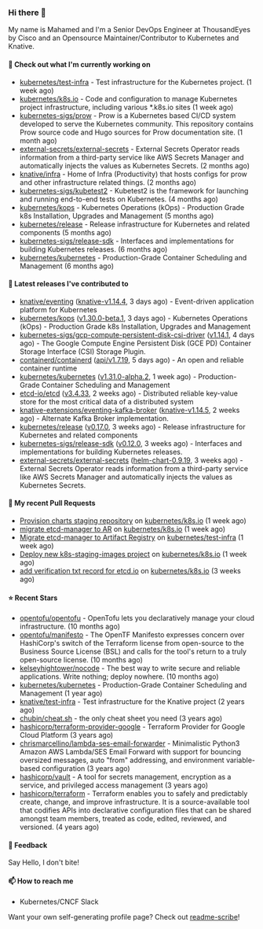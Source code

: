 ### Hi there 👋

My name is Mahamed and I'm a Senior DevOps Engineer at ThousandEyes by Cisco and an Opensource Maintainer/Contributor to Kubernetes and Knative.

#### 👷 Check out what I'm currently working on

- [kubernetes/test-infra](https://github.com/kubernetes/test-infra) - Test infrastructure for the Kubernetes project. (1 week ago)
- [kubernetes/k8s.io](https://github.com/kubernetes/k8s.io) - Code and configuration to manage Kubernetes project infrastructure, including various *.k8s.io sites (1 week ago)
- [kubernetes-sigs/prow](https://github.com/kubernetes-sigs/prow) - Prow is a Kubernetes based CI/CD system developed to serve the Kubernetes community. This repository contains Prow source code and Hugo sources for Prow documentation site.  (1 month ago)
- [external-secrets/external-secrets](https://github.com/external-secrets/external-secrets) - External Secrets Operator reads information from a third-party service like AWS Secrets Manager and automatically injects the values as Kubernetes Secrets. (2 months ago)
- [knative/infra](https://github.com/knative/infra) - Home of Infra (Productivity) that hosts configs for prow and other infrastructure related things. (2 months ago)
- [kubernetes-sigs/kubetest2](https://github.com/kubernetes-sigs/kubetest2) - Kubetest2 is the framework for launching and running end-to-end tests on Kubernetes. (4 months ago)
- [kubernetes/kops](https://github.com/kubernetes/kops) - Kubernetes Operations (kOps) - Production Grade k8s Installation, Upgrades and Management (5 months ago)
- [kubernetes/release](https://github.com/kubernetes/release) - Release infrastructure for Kubernetes and related components (5 months ago)
- [kubernetes-sigs/release-sdk](https://github.com/kubernetes-sigs/release-sdk) - Interfaces and implementations for building Kubernetes releases. (6 months ago)
- [kubernetes/kubernetes](https://github.com/kubernetes/kubernetes) - Production-Grade Container Scheduling and Management (6 months ago)

#### 🔭 Latest releases I've contributed to

- [knative/eventing](https://github.com/knative/eventing) ([knative-v1.14.4](https://github.com/knative/eventing/releases/tag/knative-v1.14.4), 3 days ago) - Event-driven application platform for Kubernetes
- [kubernetes/kops](https://github.com/kubernetes/kops) ([v1.30.0-beta.1](https://github.com/kubernetes/kops/releases/tag/v1.30.0-beta.1), 3 days ago) - Kubernetes Operations (kOps) - Production Grade k8s Installation, Upgrades and Management
- [kubernetes-sigs/gcp-compute-persistent-disk-csi-driver](https://github.com/kubernetes-sigs/gcp-compute-persistent-disk-csi-driver) ([v1.14.1](https://github.com/kubernetes-sigs/gcp-compute-persistent-disk-csi-driver/releases/tag/v1.14.1), 4 days ago) - The Google Compute Engine Persistent Disk (GCE PD) Container Storage Interface (CSI) Storage Plugin.
- [containerd/containerd](https://github.com/containerd/containerd) ([api/v1.7.19](https://github.com/containerd/containerd/releases/tag/api/v1.7.19), 5 days ago) - An open and reliable container runtime
- [kubernetes/kubernetes](https://github.com/kubernetes/kubernetes) ([v1.31.0-alpha.2](https://github.com/kubernetes/kubernetes/releases/tag/v1.31.0-alpha.2), 1 week ago) - Production-Grade Container Scheduling and Management
- [etcd-io/etcd](https://github.com/etcd-io/etcd) ([v3.4.33](https://github.com/etcd-io/etcd/releases/tag/v3.4.33), 2 weeks ago) - Distributed reliable key-value store for the most critical data of a distributed system
- [knative-extensions/eventing-kafka-broker](https://github.com/knative-extensions/eventing-kafka-broker) ([knative-v1.14.5](https://github.com/knative-extensions/eventing-kafka-broker/releases/tag/knative-v1.14.5), 2 weeks ago) - Alternate Kafka Broker implementation.
- [kubernetes/release](https://github.com/kubernetes/release) ([v0.17.0](https://github.com/kubernetes/release/releases/tag/v0.17.0), 3 weeks ago) - Release infrastructure for Kubernetes and related components
- [kubernetes-sigs/release-sdk](https://github.com/kubernetes-sigs/release-sdk) ([v0.12.0](https://github.com/kubernetes-sigs/release-sdk/releases/tag/v0.12.0), 3 weeks ago) - Interfaces and implementations for building Kubernetes releases.
- [external-secrets/external-secrets](https://github.com/external-secrets/external-secrets) ([helm-chart-0.9.19](https://github.com/external-secrets/external-secrets/releases/tag/helm-chart-0.9.19), 3 weeks ago) - External Secrets Operator reads information from a third-party service like AWS Secrets Manager and automatically injects the values as Kubernetes Secrets.

#### 🔨 My recent Pull Requests

- [Provision charts staging repository](https://github.com/kubernetes/k8s.io/pull/6910) on [kubernetes/k8s.io](https://github.com/kubernetes/k8s.io) (1 week ago)
- [migrate etcd-manager to AR](https://github.com/kubernetes/k8s.io/pull/6906) on [kubernetes/k8s.io](https://github.com/kubernetes/k8s.io) (1 week ago)
- [Migrate etcd-manager to Artifact Registry](https://github.com/kubernetes/test-infra/pull/32784) on [kubernetes/test-infra](https://github.com/kubernetes/test-infra) (1 week ago)
- [Deploy new k8s-staging-images project](https://github.com/kubernetes/k8s.io/pull/6905) on [kubernetes/k8s.io](https://github.com/kubernetes/k8s.io) (1 week ago)
- [add verification txt record for etcd.io](https://github.com/kubernetes/k8s.io/pull/6864) on [kubernetes/k8s.io](https://github.com/kubernetes/k8s.io) (3 weeks ago)

#### ⭐ Recent Stars

- [opentofu/opentofu](https://github.com/opentofu/opentofu) - OpenTofu lets you declaratively manage your cloud infrastructure. (10 months ago)
- [opentofu/manifesto](https://github.com/opentofu/manifesto) - The OpenTF Manifesto expresses concern over HashiCorp&#39;s switch of the Terraform license from open-source to the Business Source License (BSL) and calls for the tool&#39;s return to a truly open-source license. (10 months ago)
- [kelseyhightower/nocode](https://github.com/kelseyhightower/nocode) - The best way to write secure and reliable applications. Write nothing; deploy nowhere. (10 months ago)
- [kubernetes/kubernetes](https://github.com/kubernetes/kubernetes) - Production-Grade Container Scheduling and Management (1 year ago)
- [knative/test-infra](https://github.com/knative/test-infra) - Test infrastructure for the Knative project (2 years ago)
- [chubin/cheat.sh](https://github.com/chubin/cheat.sh) - the only cheat sheet you need (3 years ago)
- [hashicorp/terraform-provider-google](https://github.com/hashicorp/terraform-provider-google) - Terraform Provider for Google Cloud Platform (3 years ago)
- [chrismarcellino/lambda-ses-email-forwarder](https://github.com/chrismarcellino/lambda-ses-email-forwarder) - Minimalistic Python3 Amazon AWS Lambda/SES Email Forward with support for bouncing oversized messages, auto &#34;from&#34; addressing, and environment variable-based configuration (3 years ago)
- [hashicorp/vault](https://github.com/hashicorp/vault) - A tool for secrets management, encryption as a service, and privileged access management (3 years ago)
- [hashicorp/terraform](https://github.com/hashicorp/terraform) - Terraform enables you to safely and predictably create, change, and improve infrastructure. It is a source-available tool that codifies APIs into declarative configuration files that can be shared amongst team members, treated as code, edited, reviewed, and versioned. (4 years ago)

#### 💬 Feedback

Say Hello, I don't bite!

#### 📫 How to reach me

- Kubernetes/CNCF Slack

Want your own self-generating profile page? Check out [readme-scribe](https://github.com/muesli/readme-scribe)!


